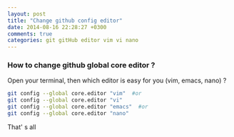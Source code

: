 ```yaml
---
layout: post
title: "Change github config editor"
date: 2014-08-16 22:28:27 +0300
comments: true
categories: git gitHub editor vim vi nano 
---
```


### How to change github global core editor ?

Open your terminal, then which editor is easy for you (vim, emacs, nano) ?

```bash
git config --global core.editor "vim"  #or 
git config --global core.editor "vi"
git config --global core.editor "emacs"  #or
git config --global core.editor "nano"
```

That' s all